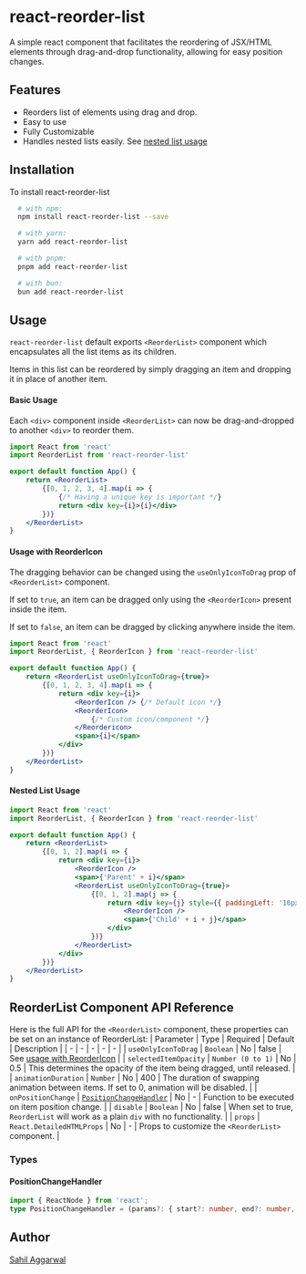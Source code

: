 # react-reorder-list
A simple react component that facilitates the reordering of JSX/HTML elements through drag-and-drop functionality, allowing for easy position changes.
## Features
- Reorders list of elements using drag and drop.
- Easy to use
- Fully Customizable
- Handles nested lists easily. See [nested list usage](#nested-list-usage)
## Installation
To install react-reorder-list
```bash
  # with npm:
  npm install react-reorder-list --save

  # with yarn:
  yarn add react-reorder-list

  # with pnpm:
  pnpm add react-reorder-list

  # with bun:
  bun add react-reorder-list
```
## Usage
`react-reorder-list` default exports `<ReorderList>` component which encapsulates all the list items as its children.

Items in this list can be reordered by simply dragging an item and dropping it in place of another item.
#### Basic Usage
Each `<div>` component inside `<ReorderList>` can now be drag-and-dropped to another `<div>` to reorder them.
```jsx
import React from 'react'
import ReorderList from 'react-reorder-list'

export default function App() {
    return <ReorderList>
        {[0, 1, 2, 3, 4].map(i => {
            {/* Having a unique key is important */}
            return <div key={i}>{i}</div>
        })}
    </ReorderList>
}
```
#### Usage with ReorderIcon
The dragging behavior can be changed using the `useOnlyIconToDrag` prop of `<ReorderList>` component.

If set to `true`, an item can be dragged only using the `<ReorderIcon>` present inside the item.

If set to `false`, an item can be dragged by clicking anywhere inside the item.
```jsx
import React from 'react'
import ReorderList, { ReorderIcon } from 'react-reorder-list'

export default function App() {
    return <ReorderList useOnlyIconToDrag={true}>
        {[0, 1, 2, 3, 4].map(i => {
            return <div key={i}>
                <ReorderIcon /> {/* Default icon */}
                <ReorderIcon>
                    {/* Custom icon/component */}
                </Reordericon>
                <span>{i}</span>
            </div>
        })}
    </ReorderList>
}
```
#### Nested List Usage
```jsx
import React from 'react'
import ReorderList, { ReorderIcon } from 'react-reorder-list'

export default function App() {
    return <ReorderList>
        {[0, 1, 2].map(i => {
            return <div key={i}>
                <ReorderIcon />
                <span>{'Parent' + i}</span>
                <ReorderList useOnlyIconToDrag={true}>
                    {[0, 1, 2].map(j => {
                        return <div key={j} style={{ paddingLeft: '16px' }}>
                            <ReorderIcon />
                            <span>{'Child' + i + j}</span>
                        </div>
                    })}
                </ReorderList>
            </div>
        })}
    </ReorderList>
}
```
## ReorderList Component API Reference
Here is the full API for the `<ReorderList>` component, these properties can be set on an instance of ReorderList:
| Parameter | Type | Required | Default | Description |
| - | - | - | - | - |
| `useOnlyIconToDrag` | `Boolean` | No | false | See [usage with ReorderIcon](#usage-with-reordericon) |
| `selectedItemOpacity` | `Number (0 to 1)` | No | 0.5 | This determines the opacity of the item being dragged, until released. |
| `animationDuration` | `Number` | No | 400 | The duration of swapping animation between items. If set to 0, animation will be disabled. |
| `onPositionChange` | [`PositionChangeHandler`](#positionchangehandler) | No | - | Function to be executed on item position change. |
| `disable` | `Boolean` | No | false | When set to true, `ReorderList` will work as a plain `div` with no functionality. |
| `props` | `React.DetailedHTMLProps` | No | - | Props to customize the `<ReorderList>` component. |
### Types
#### PositionChangeHandler
```typescript
import { ReactNode } from 'react';
type PositionChangeHandler = (params?: { start?: number, end?: number, oldItems?: ReactNode, newItems?: ReactNode }) => void
```
## Author
[Sahil Aggarwal](https://www.github.com/SahilAggarwal2004)
